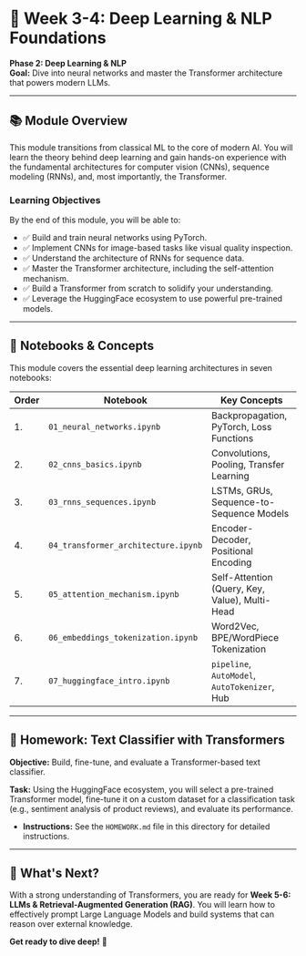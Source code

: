 # 📖 Week 3-4: Deep Learning & NLP Foundations

**Phase 2: Deep Learning & NLP**  
**Goal:** Dive into neural networks and master the Transformer architecture that powers modern LLMs.

---

## 📚 Module Overview

This module transitions from classical ML to the core of modern AI. You will learn the theory behind deep learning and gain hands-on experience with the fundamental architectures for computer vision (CNNs), sequence modeling (RNNs), and, most importantly, the Transformer.

### Learning Objectives
By the end of this module, you will be able to:
- ✅ Build and train neural networks using PyTorch.
- ✅ Implement CNNs for image-based tasks like visual quality inspection.
- ✅ Understand the architecture of RNNs for sequence data.
- ✅ Master the Transformer architecture, including the self-attention mechanism.
- ✅ Build a Transformer from scratch to solidify your understanding.
- ✅ Leverage the HuggingFace ecosystem to use powerful pre-trained models.

---

## 📓 Notebooks & Concepts

This module covers the essential deep learning architectures in seven notebooks:

| Order | Notebook                            | Key Concepts                                       |
|-------|-------------------------------------|----------------------------------------------------|
| 1.    | `01_neural_networks.ipynb`          | Backpropagation, PyTorch, Loss Functions           |
| 2.    | `02_cnns_basics.ipynb`              | Convolutions, Pooling, Transfer Learning           |
| 3.    | `03_rnns_sequences.ipynb`           | LSTMs, GRUs, Sequence-to-Sequence Models           |
| 4.    | `04_transformer_architecture.ipynb` | Encoder-Decoder, Positional Encoding               |
| 5.    | `05_attention_mechanism.ipynb`      | Self-Attention (Query, Key, Value), Multi-Head     |
| 6.    | `06_embeddings_tokenization.ipynb`  | Word2Vec, BPE/WordPiece Tokenization               |
| 7.    | `07_huggingface_intro.ipynb`        | `pipeline`, `AutoModel`, `AutoTokenizer`, Hub      |

---

## 📝 Homework: Text Classifier with Transformers

**Objective:** Build, fine-tune, and evaluate a Transformer-based text classifier.

**Task:**
Using the HuggingFace ecosystem, you will select a pre-trained Transformer model, fine-tune it on a custom dataset for a classification task (e.g., sentiment analysis of product reviews), and evaluate its performance.

- **Instructions:** See the `HOMEWORK.md` file in this directory for detailed instructions.

---

## 🎯 What's Next?

With a strong understanding of Transformers, you are ready for **Week 5-6: LLMs & Retrieval-Augmented Generation (RAG)**. You will learn how to effectively prompt Large Language Models and build systems that can reason over external knowledge.

**Get ready to dive deep!** 🧠
